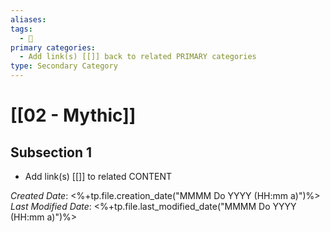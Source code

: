 ```yaml
---
aliases: 
tags:
  - 🥈
primary categories:
  - Add link(s) [[]] back to related PRIMARY categories
type: Secondary Category
---
```

# [[02 - Mythic]]

## Subsection 1
* Add link(s) [[]] to related CONTENT

*Created Date*: <%+tp.file.creation_date("MMMM Do YYYY (HH:mm a)")%>
*Last Modified Date*: <%+tp.file.last_modified_date("MMMM Do YYYY (HH:mm a)")%>
